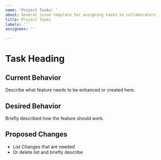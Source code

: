 ```yaml
---
name: 'Project Tasks: '
about: General issue template for assigning tasks to collaborators
title: Project Tasks
labels: ''
assignees: ''

---
```


# Task Heading

## Current Behavior
Describe what feature needs to be enhanced or created here.

## Desired Behavior
Briefly described how the feature should work.

## Proposed Changes
- List Changes that are needed
- Or delete list and briefly describe
